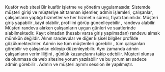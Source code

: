 Kuaför web sitesi 
Bir kuaför işletme ve yönetim uygulamasıdır.
Sistemde müşteri girişi ve müşteriye ait tanınan işlemler, admin işlemleri, çalışanlar, çalışanların yaptığı hizmetler ve her hizmetin süresi, fiyatı tanımlıdır. 
Müşteri giriş yapabilir ,kayıt olabilir, profilini görüp güncelleyebilir , randevu alabilir. 
Müşteri randevu alırken çalışanların uygun günleri ve saatlerinde alabilmektedir. 
Kayıt olmadan (hesabı varsa giriş yapılmadan) randevu almak mümkün değildir.
Alının randevular ve diğer kişisel bilgiler profilde gözükmektedirler.
Admin ise tüm müşterileri görebilir , tüm çalışanları görebilir ve çalışanları ekleyip düzenleyebilir. 
Aynı zamanda admin çalışanların verimliliğini , günlük kazançlarını takip edebilir. 
Müşteri olunsa da olunmasa da web sitesine yorum yazılabilir ve bu yorumları sadece admin görebilir .
Admin ve müşteri ayrımı session ile yapılmıştır. 
